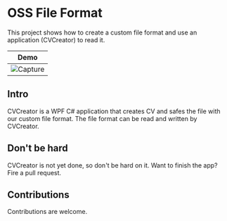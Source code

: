 # OSS File Format
This project shows how to create a custom file format and use an application (CVCreator) to read it.

| Demo |
|------|
| ![Capture](../CVCreator/Docs/Capture.PNG) |

## Intro
CVCreator is a WPF C# application that creates CV and safes the file with our custom file format.
The file format can be read and written by CVCreator.

## Don't be hard
CVCreator is not yet done, so don't be hard on it. Want to finish the app? Fire a pull request.

## Contributions
Contributions are welcome.